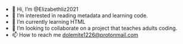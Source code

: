 - 👋 Hi, I’m @Elizabethliz2021
- 👀 I’m interested in reading metadata and learning code.
- 🌱 I’m currently learning HTML 
- 💞️ I’m looking to collaborate on a project that teaches adults coding.
- 📫 How to reach me dolemite1226@protonmail.com

<!---
Elizabethliz2021/Elizabethliz2021 is a ✨ special ✨ repository because its `README.md` (this file) appears on your GitHub profile.
You can click the Preview link to take a look at your changes.
--->
